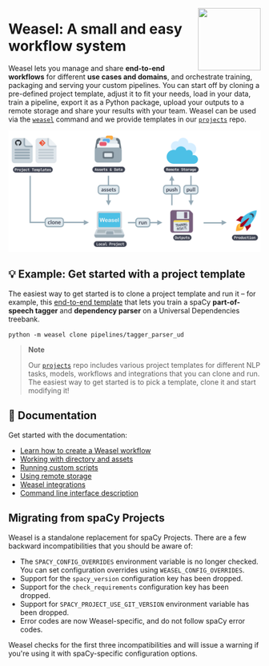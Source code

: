 <a href="https://explosion.ai"><img src="https://explosion.ai/assets/img/logo.svg" width="125" height="125" align="right" /></a>

# Weasel: A small and easy workflow system

Weasel lets you manage and share **end-to-end workflows** for
different **use cases and domains**, and orchestrate training, packaging and
serving your custom pipelines. You can start off by cloning a pre-defined
project template, adjust it to fit your needs, load in your data, train a
pipeline, export it as a Python package, upload your outputs to a remote storage
and share your results with your team. Weasel can be used via the
[`weasel`](https://github.com/explosion/weasel/blob/main/docs/cli.md) command and we provide templates in our
[`projects`](https://github.com/explosion/projects) repo.

![Illustration of project workflow and commands](https://raw.githubusercontent.com/explosion/weasel/main/docs/assets/images/projects.svg)

## 💡 Example: Get started with a project template

The easiest way to get started is to clone a project template and run it – for
example, this [end-to-end template](https://github.com/explosion/projects/tree/v3/pipelines/tagger_parser_ud)
that lets you train a spaCy **part-of-speech
tagger** and **dependency parser** on a Universal Dependencies treebank.

```shell
python -m weasel clone pipelines/tagger_parser_ud
```

> **Note**
>
> Our [`projects`](https://github.com/explosion/projects) repo includes various
> project templates for different NLP tasks, models, workflows and integrations
> that you can clone and run. The easiest way to get started is to pick a
> template, clone it and start modifying it!

## 📕 Documentation

Get started with the documentation:

- [Learn how to create a Weasel workflow](https://github.com/explosion/weasel/blob/main/docs/tutorial/workflow.md)
- [Working with directory and assets](https://github.com/explosion/weasel/blob/main/docs/tutorial/directory-and-assets.md)
- [Running custom scripts](https://github.com/explosion/weasel/blob/main/docs/tutorial/custom-scripts.md)
- [Using remote storage](https://github.com/explosion/weasel/blob/main/docs/tutorial/remote-storage.md)
- [Weasel integrations](https://github.com/explosion/weasel/blob/main/docs/tutorial/integrations.md)
- [Command line interface description](https://github.com/explosion/weasel/blob/main/docs/cli.md)

## Migrating from spaCy Projects

Weasel is a standalone replacement for spaCy Projects.
There are a few backward incompatibilities that you should be aware of:

- The `SPACY_CONFIG_OVERRIDES` environment variable is no longer checked.
  You can set configuration overrides using `WEASEL_CONFIG_OVERRIDES`.
- Support for the `spacy_version` configuration key has been dropped.
- Support for the `check_requirements` configuration key has been dropped.
- Support for `SPACY_PROJECT_USE_GIT_VERSION` environment variable has been dropped.
- Error codes are now Weasel-specific, and do not follow spaCy error codes.

Weasel checks for the first three incompatibilities and will issue a
warning if you're using it with spaCy-specific configuration options.
